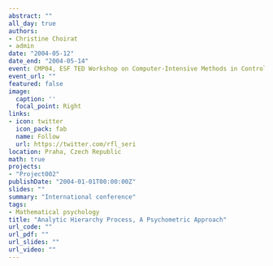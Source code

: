 ```yaml
---
abstract: ""
all_day: true
authors:
- Christine Choirat
- admin
date: "2004-05-12"
date_end: "2004-05-14"
event: CMP04, ESF TED Workshop on Computer-Intensive Methods in Control and Data Processing Multiple Participant Decision Making
event_url: ""
featured: false
image:
  caption: ''
  focal_point: Right
links:
- icon: twitter
  icon_pack: fab
  name: Follow
  url: https://twitter.com/rfl_seri
location: Praha, Czech Republic
math: true
projects:
- "Project002"
publishDate: "2004-01-01T00:00:00Z"
slides: ""
summary: "International conference"
tags:
- Mathematical psychology
title: "Analytic Hierarchy Process, A Psychometric Approach"
url_code: ""
url_pdf: ""
url_slides: ""
url_video: ""
---
```


